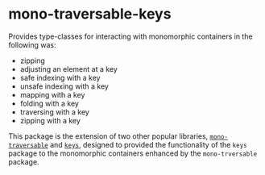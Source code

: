 # mono-traversable-keys

Provides type-classes for interacting with monomorphic containers in the following was:

 * zipping
 * adjusting an element at a key
 * safe indexing with a key
 * unsafe indexing with a key
 * mapping with a key
 * folding with a key
 * traversing with a key
 * zipping with a key

This package is the extension of two other popular libraries, [`mono-traversable`](http://hackage.haskell.org/package/mono-traversable) and [`keys`](http://hackage.haskell.org/package/keys), designed to provided the functionality of the `keys` package to the monomorphic containers enhanced by the `mono-trversable` package.
